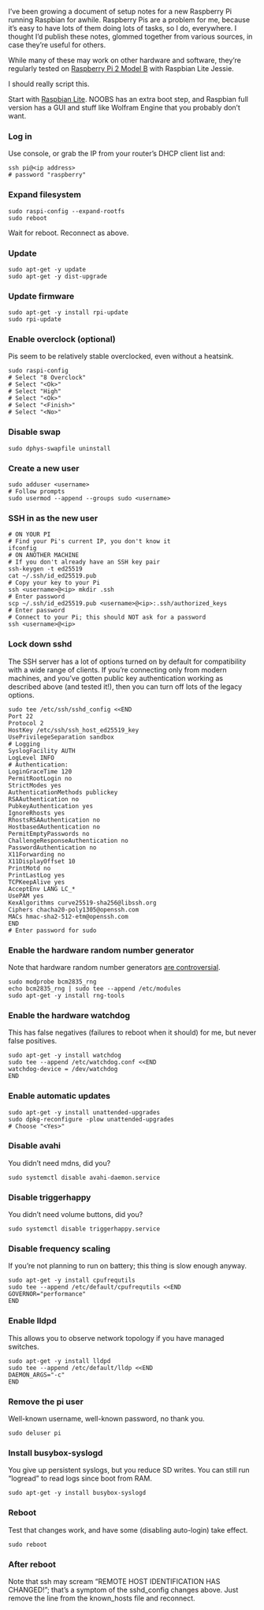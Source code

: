 <!--# set var="title" value="Raspbian setup notes" -->
<!--# set var="date" value="2016-03-13" -->

<!--# include file="include/top.html" -->

I’ve been growing a document of setup notes for a new Raspberry Pi running Raspbian for awhile. Raspberry Pis are a problem for me, because it’s easy to have lots of them doing lots of tasks, so I do, everywhere. I thought I’d publish these notes, glommed together from various sources, in case they’re useful for others.

While many of these may work on other hardware and software, they’re regularly tested on [Raspberry Pi 2 Model B](https://www.raspberrypi.org/products/raspberry-pi-2-model-b/) with Raspbian Lite Jessie.

I should really script this.

Start with [Raspbian Lite](https://www.raspberrypi.org/downloads/raspbian/). NOOBS has an extra boot step, and Raspbian full version has a GUI and stuff like Wolfram Engine that you probably don’t want.

### Log in

Use console, or grab the IP from your router’s DHCP client list and:

    ssh pi@<ip address>
    # password "raspberry"

### Expand filesystem

    sudo raspi-config --expand-rootfs
    sudo reboot

Wait for reboot. Reconnect as above.

### Update

    sudo apt-get -y update
    sudo apt-get -y dist-upgrade

### Update firmware

    sudo apt-get -y install rpi-update
    sudo rpi-update

### Enable overclock (optional)

Pis seem to be relatively stable overclocked, even without a heatsink.

    sudo raspi-config
    # Select "8 Overclock"
    # Select "<Ok>"
    # Select "High"
    # Select "<Ok>"
    # Select "<Finish>"
    # Select "<No>"

### Disable swap

    sudo dphys-swapfile uninstall

### Create a new user

    sudo adduser <username>
    # Follow prompts
    sudo usermod --append --groups sudo <username>

### SSH in as the new user

    # ON YOUR PI
    # Find your Pi's current IP, you don't know it
    ifconfig
    # ON ANOTHER MACHINE
    # If you don't already have an SSH key pair
    ssh-keygen -t ed25519
    cat ~/.ssh/id_ed25519.pub
    # Copy your key to your Pi
    ssh <username>@<ip> mkdir .ssh
    # Enter password
    scp ~/.ssh/id_ed25519.pub <username>@<ip>:.ssh/authorized_keys
    # Enter password
    # Connect to your Pi; this should NOT ask for a password
    ssh <username>@<ip>

### Lock down sshd

The SSH server has a lot of options turned on by default for compatibility with a wide range of clients. If you’re connecting only from modern machines, and you’ve gotten public key authentication working as described above (and tested it!), then you can turn off lots of the legacy options.

    sudo tee /etc/ssh/sshd_config <<END
    Port 22
    Protocol 2
    HostKey /etc/ssh/ssh_host_ed25519_key
    UsePrivilegeSeparation sandbox
    # Logging
    SyslogFacility AUTH
    LogLevel INFO
    # Authentication:
    LoginGraceTime 120
    PermitRootLogin no
    StrictModes yes
    AuthenticationMethods publickey
    RSAAuthentication no
    PubkeyAuthentication yes
    IgnoreRhosts yes
    RhostsRSAAuthentication no
    HostbasedAuthentication no
    PermitEmptyPasswords no
    ChallengeResponseAuthentication no
    PasswordAuthentication no
    X11Forwarding no
    X11DisplayOffset 10
    PrintMotd no
    PrintLastLog yes
    TCPKeepAlive yes
    AcceptEnv LANG LC_*
    UsePAM yes
    KexAlgorithms curve25519-sha256@libssh.org
    Ciphers chacha20-poly1305@openssh.com
    MACs hmac-sha2-512-etm@openssh.com
    END
    # Enter password for sudo

### Enable the hardware random number generator

Note that hardware random number generators [are controversial](https://en.wikipedia.org/wiki/RdRand#Reception).

    sudo modprobe bcm2835_rng
    echo bcm2835_rng | sudo tee --append /etc/modules
    sudo apt-get -y install rng-tools

### Enable the hardware watchdog

This has false negatives (failures to reboot when it should) for me, but never false positives.

    sudo apt-get -y install watchdog
    sudo tee --append /etc/watchdog.conf <<END
    watchdog-device = /dev/watchdog
    END

### Enable automatic updates

    sudo apt-get -y install unattended-upgrades
    sudo dpkg-reconfigure -plow unattended-upgrades
    # Choose "<Yes>"

### Disable avahi

You didn’t need mdns, did you?

    sudo systemctl disable avahi-daemon.service

### Disable triggerhappy

You didn’t need volume buttons, did you?

    sudo systemctl disable triggerhappy.service

### Disable frequency scaling

If you’re not planning to run on battery; this thing is slow enough anyway.

    sudo apt-get -y install cpufrequtils
    sudo tee --append /etc/default/cpufrequtils <<END
    GOVERNOR="performance"
    END

### Enable lldpd

This allows you to observe network topology if you have managed switches.

    sudo apt-get -y install lldpd
    sudo tee --append /etc/default/lldp <<END
    DAEMON_ARGS="-c"
    END

### Remove the pi user

Well-known username, well-known password, no thank you.

    sudo deluser pi

### Install busybox-syslogd

You give up persistent syslogs, but you reduce SD writes. You can still run “logread” to read logs since boot from RAM.

    sudo apt-get -y install busybox-syslogd

### Reboot

Test that changes work, and have some (disabling auto-login) take effect.

    sudo reboot

### After reboot

Note that ssh may scream “REMOTE HOST IDENTIFICATION HAS CHANGED!”; that’s a symptom of the sshd\_config changes above. Just remove the line from the known\_hosts file and reconnect.

<!--# include file="include/bottom.html" -->
